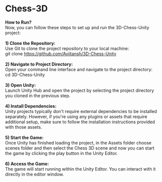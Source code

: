 # Chess-3D
**How to Run?**<br>
Now, you can follow these steps to set up and run the 3D-Chess-Unity project:<br><br>
**1) Clone the Repository:**<br>
Use Git to clone the project repository to your local machine:<br>
git clone https://github.com/Aviitansh/3D-Chess-Unity<br><br>
**2) Navigate to Project Directory:**<br>
Open your command line interface and navigate to the project directory:<br>
cd 3D-Chess-Unity<br><br>
**3) Open Unity:**<br>
Launch Unity Hub and open the project by selecting the project directory you cloned in the previous step.<br><br>
**4) Install Dependencies:**<br>
Unity projects typically don't require external dependencies to be installed separately. However, if you're using any plugins or assets that require additional setup, make sure to follow the installation instructions provided with those assets.<br><br>
**5) Start the Game:**<br>
Once Unity has finished loading the project, in the Assets folder choose scenes folder and then select the Chess 3D scene and now you can start the game by clicking the play button in the Unity Editor.<br><br>
**6) Access the Game:**<br>
The game will start running within the Unity Editor. You can interact with it directly in the editor window.
